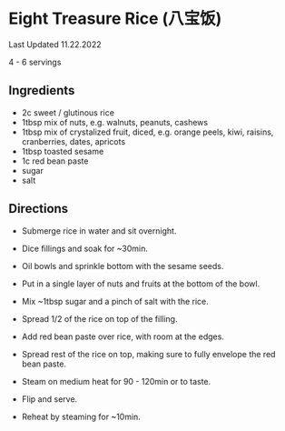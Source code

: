 # Eight Treasure Rice (八宝饭)

Last Updated 11.22.2022

4 - 6 servings

## Ingredients

* 2c sweet / glutinous rice
* 1tbsp mix of nuts, e.g. walnuts, peanuts, cashews
* 1tbsp mix of crystalized fruit, diced, e.g. orange peels, kiwi, raisins, cranberries,
  dates, apricots
* 1tbsp toasted sesame
* 1c red bean paste
* sugar
* salt

## Directions

* Submerge rice in water and sit overnight.
* Dice fillings and soak for ~30min.
* Oil bowls and sprinkle bottom with the sesame seeds.
* Put in a single layer of nuts and fruits at the bottom of the bowl.
* Mix ~1tbsp sugar and a pinch of salt with the rice.
* Spread 1/2 of the rice on top of the filling.
* Add red bean paste over rice, with room at the edges.
* Spread rest of the rice on top, making sure to fully envelope the red bean
  paste.
* Steam on medium heat for 90 - 120min or to taste.
* Flip and serve.

* Reheat by steaming for ~10min.
